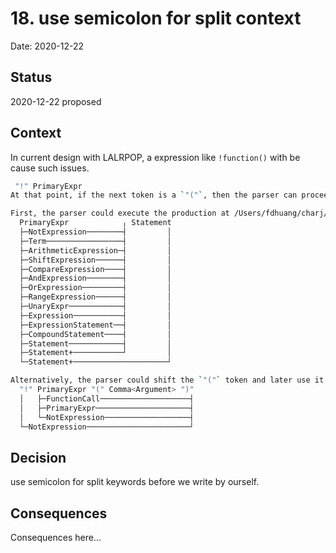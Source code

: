 # 18. use semicolon for split context

Date: 2020-12-22

## Status

2020-12-22 proposed

## Context

In current design with LALRPOP, a expression like `!function()` with be cause such issues.

```bash
 "!" PrimaryExpr
At that point, if the next token is a `"("`, then the parser can proceed in two different ways.

First, the parser could execute the production at /Users/fdhuang/charj/charj/cjc_parser/src/charj.lalrpop:334:4: 334:14, which would consume the top 1 token(s) from the stack and produce a `NotExpression`. This might then yield a parse tree like
  PrimaryExpr            ╷ Statement
  ├─NotExpression────────┤         │
  ├─Term─────────────────┤         │
  ├─ArithmeticExpression─┤         │
  ├─ShiftExpression──────┤         │
  ├─CompareExpression────┤         │
  ├─AndExpression────────┤         │
  ├─OrExpression─────────┤         │
  ├─RangeExpression──────┤         │
  ├─UnaryExpr────────────┤         │
  ├─Expression───────────┤         │
  ├─ExpressionStatement──┤         │
  ├─CompoundStatement────┤         │
  ├─Statement────────────┤         │
  ├─Statement+───────────┘         │
  └─Statement+─────────────────────┘

Alternatively, the parser could shift the `"("` token and later use it to construct a `FunctionCall`. This might then yield a parse tree like
  "!" PrimaryExpr "(" Comma<Argument> ")"
  │   ├─FunctionCall────────────────────┤
  │   ├─PrimaryExpr─────────────────────┤
  │   └─NotExpression───────────────────┤
  └─NotExpression───────────────────────┘
```

## Decision

use semicolon for split keywords before we write by ourself.

## Consequences

Consequences here...
